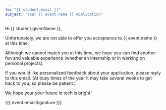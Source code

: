 ```yaml
---
to: "{{ student.email }}"
subject: "Your {{ event.name }} Application"
---
```


Hi {{ student.givenName }},

Unfortunately, we are not able to offer you acceptance to {{ event.name }} at this time. 

Although we cannot match you at this time, we hope you can find another fun and valuable
experience (whether an internship or in working on personal projects).

If you would like personalized feedback about your application, please reply to this email. 
(At busy times of the year it may take several weeks to get back to you, so please be patient.)

We hope your your future in tech is bright!

{{{ event.emailSignature }}}